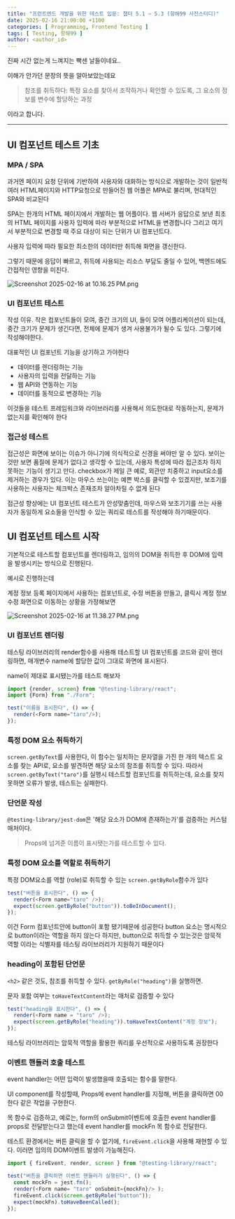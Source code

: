 ```yaml
---
title: "프런트엔드 개발을 위한 테스트 입문: 챕터 5.1 ~ 5.3 (항해99 사전스터디)"
date: 2025-02-16 21:00:00 +1100
categories: [ Programming, Frontend Testing ]
tags: [ Testing, 항해99 ]
author: <author_id>   
---
```


진짜 시간 없는게 느껴지는 빡센 날들이네요..


이해가 안가던 문장의 뜻을 알아보았는데요
> 참조를 취득하다: 특정 요소를 찾아서 조작하거나 확인할 수 있도록, 그 요소의 정보를 변수에 할당하는 과정

이라고 합니다.

--- 

## UI 컴포넌트 테스트 기초 

### MPA / SPA

과거엔 페이지 요청 단위에 기반하여 사용자와 대화하는 방식으로 개발하는 것이 일반적
여러 HTML페이지와 HTTP요청으로 만들어진 웹 어플은 MPA로 불리며, 현대적인 SPA와 비교된다 

SPA는 한개의 HTML 페이지에서 개발하는 웹 어플이다. 
웹 서버가 응답으로 보낸 최초의 HTML 페이지를 사용자 입력에 따라 부분적으로 HTML을 변경합니다
그리고 여기서 부분적으로 변경할 때 주요 대상이 되는 단위가 UI 컴포넌트다.

사용자 입력에 따라 필요한 최소한의 데이터만 취득해 화면을 갱신한다.

그렇기 때문에 응답이 빠르고, 취득에 사용되는 리소스 부담도 줄일 수 있어, 백엔드에도 간접적인 영향을 미친다.

![Screenshot 2025-02-16 at 10.16.25 PM.png](../assets/img/screenshots/frontend-testing/Screenshot%202025-02-16%20at%2010.16.25%E2%80%AFPM.png)

### UI 컴포넌트 테스트

작성 이유. 작은 컴포넌트들이 모여, 중간 크기의 UI, 들이 모여 어플리케이션이 되는데, 중간 크기가 문제가 생긴다면, 전체에 문제가 생겨 사용불가가 될수 도 있다.
그렇기에 작성해야한다. 

대표적인 UI 컴포넌트 기능을 상기하고 가야한다

- 데이터를 렌더링하는 기능
- 사용자의 입력을 전달하는 기능
- 웹 API와 연동하는 기능
- 데이터를 동적으로 변경하는 기능

이것들을 테스트 프레임워크와 라이브러리를 사용해서 의도한대로 작동하는지, 문제가 없는지를 확인해야 한다

### 접근성 테스트

접근성은 화면에 보이는 이슈가 아니기에 의식적으로 신경을 써야만 알 수 있다.
보이는 것만 보면 품질에 문제가 없다고 생각할 수 있는데,
사용자 특성에 따라 접근조차 하지 못하는 기능이 생기고 만다.
checkbox가 제일 큰 예로, 외관만 치중하고 input요소를 제거하는 경우가 있다.
이는 마우스 쓰는이는 예쁜 박스를 클릭할 수 있겠지만, 보조기를 사용하는 사용자는 체크박스 존재조차 알아차릴 수 없게 된다

접근성 향상에는 UI 컴포넌트 테스트가 안성맞춤인데, 마우스와 보조기기를 쓰는 사용자가 동일하게 요소들을 인식할 수 있는 쿼리로
테스트를 작성해야 하기때문이다.
 
## UI 컴포넌트 테스트 시작

기본적으로 테스트할 컴포넌트를 렌더링하고, 임의의 DOM을 취득한 후 DOM에 입력을 발생시키는 방식으로 진행된다.

예시로 진행하는데

계정 정보 등록 페이지에서 사용하는 컴포넌트로, 수정 버튼을 만들고, 클릭시 계정 정보 수정 화면으로 이동하는 상황을 가정해보면

![Screenshot 2025-02-16 at 11.38.27 PM.png](../assets/img/screenshots/frontend-testing/Screenshot%202025-02-16%20at%2011.38.27%E2%80%AFPM.png)

### UI 컴포넌트 렌더링

테스팅 라이브러리의 render함수를 사용해 테스트할 UI 컴포넌트를 코드와 같이 렌더링하면, 매개변수 name에 할당한 값이 그대로 화면에 표시된다.

name이 제대로 표시됐는가를 테스트 해보자
```typescript
import {render, screen} from "@testing-library/react";
import {Form} from "./Form";

test("이름을 표시한다", () => {
  render(<Form name="taro"/>);
});
```

### 특정 DOM 요소 취득하기

```screen.getByText```를 사용한다, 이 함수는 일치하는 문자열을 가진 한 개의 텍스트 요소를 찾는 API로, 요소를 발견하면 해당 요소의 참조를 취득할 수 있다.
따라서 ```screen.getByText("taro")```를 실행시 테스트할 컴포넌트를 취득하는데, 요소를 찾지못하면 오류가 발생, 테스트는 실패한다. 

### 단언문 작성

```@testing-library/jest-dom```은 '해당 요소가 DOM에 존재하는가'를 검증하는 커스텀 매처이다.
> Props에 넘겨준 이름이 표시됏는가를 테스트할 수 있다.

### 특정 DOM 요소를 역할로 취득하기

특정 DOM요소를 역할 (role)로 취득할 수 있는 ```screen.getByRole```함수가 있다
```typescript
test("버튼을 표시한다", () => {
  render(<Form name="taro" />);
  expect(screen.getByRole("button")).toBeInDocument();
});
```

이건 Form 컴포넌트안에 button이 포함 됐기때문에 성공한다
button 요소는 명시적으로 button이라는 역할을 하지 않는다
하지만, button으로 취득할 수 있는것은 암묵적 역할 이라는 식별자를 테스팅 라이브러리가 지원하기 때문이다

### heading이 포함된 단언문

```<h2>``` 같은 것도, 참조를 취득할 수 있다.
```getByRole("heading")```을 실행하면.


문자 포함 여부는 ```toHaveTextContent```라는 매처로 검증할 수 있다

```typescript
test("heading을 표시한다", () => {
  render(<Form name = "taro" />);
  expect(screen.getByRole("heading")).toHaveTextContent("계정 정보");
});
```

테스팅 라이브러리는 암묵적 역할을 활용한 쿼리를 우선적으로 사용하도록 권장한다

### 이벤트 핸들러 호출 테스트

event handler는 어떤 입력이 발생했을때 호출되는 함수를 말한다.

UI component를 작성할때, Props에 event handler를 지정해, 버튼을 클릭하면 00한다 같은 작업을 구현한다.

목 함수로 검증하고, 예로는, form의 onSubmit이벤트에 호출한 event handler를 props로 전달받는다고 했는데
event handler를 mockFn 목 함수로 전달한다.


테스트 환경에서는 버튼 클릭을 할 수 없기에, ```fireEvent.click```을 사용해 재현할 수 있다.
이러면 임의의 DOM이벤트 발생이 가능해진다.
 
```typescript
import { fireEvent, render, screen } from "@testing-library/react";

test("버튼을 클릭하면 이벤트 핸들러가 실행된다", () => {
  const mockFn = jest.fn();
  render(<Form name= "taro" onSubmit={mockFn}/> );
  fireEvent.click(screen.getByRole("button"));
  expect(mockFn).toHaveBeenCalled();
});
```


